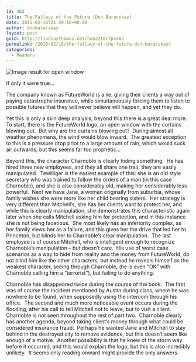 ```yaml
---
id: 462
title: The Fallacy of the Future (Don Baracskay)
date: 2015-02-16T21:59:16+00:00
author: donbaracskay
layout: post
guid: http://lindsaythomas.net/hon2210/?p=462
permalink: /2015/02/16/the-fallacy-of-the-future-don-baracskay/
categories:
  - Readers
---
```

![Image result for open window](https://encrypted-tbn2.gstatic.com/images?q=tbn:ANd9GcSw9udQcjUl0XFXcWu4IqEc6N-E9KXiH8b0tOMCC7pBwNXPDRbX)

If only it were true&#8230;

The company known as FutureWorld is a lie, giving their clients a way out of paying catastrophe insurance, while simultaneously forcing them to listen to possible futures that they will never believe will happen, and yet they do.

Yet this is only a skin deep analysis, beyond this there is a great deal more.  To start, there is the FutureWorld logo, an open window with the curtains blowing out.  But why are the curtains blowing out?  During almost all weather phenomena, the wind would blow inward.  The greatest exception to this is a pressure drop prior to a large amount of rain, which would suck air outwards, but this seems far too prophetic…

Beyond this, the character Charnoble is clearly hiding something.  He has hired three new employees, and they all share one trait, they are easily manipulated.  Tewilliger is the easiest example of this: she is an old style secretary who was trained to follow the orders of a man (in this case Charnoble), and she is also considerably old, making her considerably less powerful.  Next we have Jane, a woman originally from suburbia, whose family wishes she were more like her child bearing sisters.  Her strategy is very different than Mitchell’s, she has her clients want to protect her, and while this is clearly manipulation, she demonstrates this characteristic again later when she calls Mitchell asking him for protection, and in this instance she is not being facetious.  She most likely has an inferiority complex, as her family views her as a failure, and this gives her the drive that led her to Princeton, but blinds her to Charnoble’s clear manipulation.  The last employee is of course Mitchell, who is intelligent enough to recognize Charnoble’s manipulation &#8211; but doesn’t care.  His use of worst case scenarios as a way to hide from reality and the money from FutureWorld, do not blind him like the other characters, but instead he reveals himself as the weakest character, seeing through Charnoble, (he is even “OK” with Charnoble calling him a “terrorist”), but failing to do anything.

Charnoble has disappeared twice during the course of the book.  The first was of course the incident mentioned by Austin during class, where he was nowhere to be found, when supposedly using the intercom through his office.  The second and much more noticeable event occurs during the flooding, after his call to tell Mitchell not to leave, but to visit a client.  Charnoble is not seen throughout the rest of part two.  Charnoble clearly has another agenda, beyond taking client&#8217;s money through what could be considered insurance fraud.  Perhaps he wanted Jane and Mitchell to stay behind in the destroyed city to remove evidence, but this doesn’t seem like enough of a motive.  Another possibility is that he knew of the storm way before it occurred, and this would explain the logo, but this is also incredibly unlikely.  It seems only reading onward might provide the only answers.

&nbsp;

&nbsp;